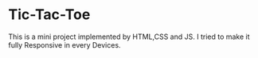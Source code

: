 # Tic-Tac-Toe
This is a mini project implemented by HTML,CSS and JS. I tried to make it fully Responsive in every Devices.
